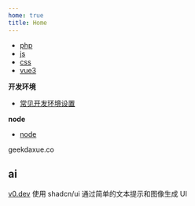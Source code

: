 ```yaml
---
home: true
title: Home
---
```






- [php](/php/)
- [js](/js/)
- [css](/css/)
- [vue3](/vue3/)

**开发环境**
- [常见开发环境设置](/devenv/)


**node**
- [node](/node/)


geekdaxue.co

<div class="flex gap-4">
    <div class="flex flex-col">
        <h2>ai</h2>
        <div class="">
            <div class="">
                <a href="https://v0.dev/">v0.dev</a> 使用 shadcn/ui 通过简单的文本提示和图像生成 UI
            </div>
        </div>
    </div>
</div>